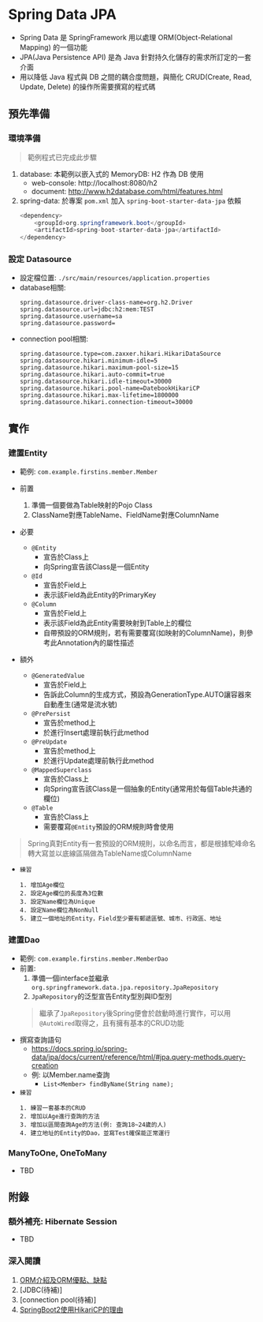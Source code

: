 # Spring Data JPA
- Spring Data 是 SpringFramework 用以處理 ORM(Object-Relational Mapping) 的一個功能
- JPA(Java Persistence API) 是為 Java 針對持久化儲存的需求所訂定的一套介面
- 用以降低 Java 程式與 DB 之間的耦合度問題，與簡化 CRUD(Create, Read, Update, Delete) 的操作所需要撰寫的程式碼

## 預先準備
### 環境準備
> 範例程式已完成此步驟
1. database: 本範例以嵌入式的 MemoryDB: H2 作為 DB 使用
    - web-console: http://localhost:8080/h2
    - document: http://www.h2database.com/html/features.html
2. spring-data: 於專案 `pom.xml` 加入 `spring-boot-starter-data-jpa` 依賴
    ```java
    <dependency>
        <groupId>org.springframework.boot</groupId>
        <artifactId>spring-boot-starter-data-jpa</artifactId>
    </dependency>
    ```

### 設定 Datasource
- 設定檔位置: `./src/main/resources/application.properties`
- database相關:
    ```properties
    spring.datasource.driver-class-name=org.h2.Driver
    spring.datasource.url=jdbc:h2:mem:TEST
    spring.datasource.username=sa
    spring.datasource.password=
    ```
- connection pool相關:
    ```properties
    spring.datasource.type=com.zaxxer.hikari.HikariDataSource
    spring.datasource.hikari.minimum-idle=5
    spring.datasource.hikari.maximum-pool-size=15
    spring.datasource.hikari.auto-commit=true
    spring.datasource.hikari.idle-timeout=30000
    spring.datasource.hikari.pool-name=DatebookHikariCP
    spring.datasource.hikari.max-lifetime=1800000
    spring.datasource.hikari.connection-timeout=30000
    ```

## 實作
### 建置Entity
- 範例: `com.example.firstins.member.Member`
- 前置
    1. 準備一個要做為Table映射的Pojo Class
    2. ClassName對應TableName、FieldName對應ColumnName
- 必要
    - `@Entity`
        - 宣告於Class上
        - 向Spring宣告該Class是一個Entity
    - `@Id`
        - 宣告於Field上
        - 表示該Field為此Entity的PrimaryKey
    - `@Column`
        - 宣告於Field上
        - 表示該Field為此Entity需要映射到Table上的欄位
        - 自帶預設的ORM規則，若有需要覆寫(如映射的ColumnName)，則參考此Annotation內的屬性描述

- 額外
    - `@GeneratedValue`
        - 宣告於Field上
        - 告訴此Column的生成方式，預設為GenerationType.AUTO讓容器來自動產生(通常是流水號)
    - `@PrePersist`
        - 宣告於method上
        - 於進行Insert處理前執行此method
    - `@PreUpdate`
        - 宣告於method上
        - 於進行Update處理前執行此method
    - `@MappedSuperclass`
        - 宣告於Class上
        - 向Spring宣告該Class是一個抽象的Entity(通常用於每個Table共通的欄位)
    - `@Table`
        - 宣告於Class上
        - 需要覆寫`@Entity`預設的ORM規則時會使用
> Spring真對Entity有一套預設的ORM規則，以命名而言，都是根據駝峰命名轉大寫並以底線區隔做為TableName或ColumnName
- `練習`
    ```
    1. 增加Age欄位
    2. 設定Age欄位的長度為3位數
    3. 設定Name欄位為Unique
    4. 設定Name欄位為NonNull
    5. 建立一個地址的Entity，Field至少要有郵遞區號、城市、行政區、地址
    ```

### 建置Dao
- 範例: `com.example.firstins.member.MemberDao`
- 前置:
    1. 準備一個interface並繼承`org.springframework.data.jpa.repository.JpaRepository`
    2. `JpaRepository`的泛型宣告Entity型別與ID型別
    > 繼承了`JpaRepository`後Spring便會於啟動時進行實作，可以用`@AutoWired`取得之，且有擁有基本的CRUD功能
- 撰寫查詢語句
    - https://docs.spring.io/spring-data/jpa/docs/current/reference/html/#jpa.query-methods.query-creation
    - 例: 以Member.name查詢
        - `List<Member> findByName(String name);`
- `練習`
    ```
    1. 練習一套基本的CRUD
    2. 增加以Age進行查詢的方法
    3. 增加以區間查詢Age的方法(例: 查詢18~24歲的人)
    4. 建立地址的Entity的Dao，並寫Test確保能正常運行
    ```

### ManyToOne, OneToMany
- TBD

## 附錄
### 額外補充: Hibernate Session
- TBD

### 深入閱讀
1. [ORM介紹及ORM優點、缺點](http://www.cnblogs.com/xiaowuzi/p/3485302.html)
2. [JDBC(待補)]
3. [connection pool(待補)]
4. [SpringBoot2使用HikariCP的理由](http://blog.didispace.com/Springboot-2-0-HikariCP-default-reason/)

